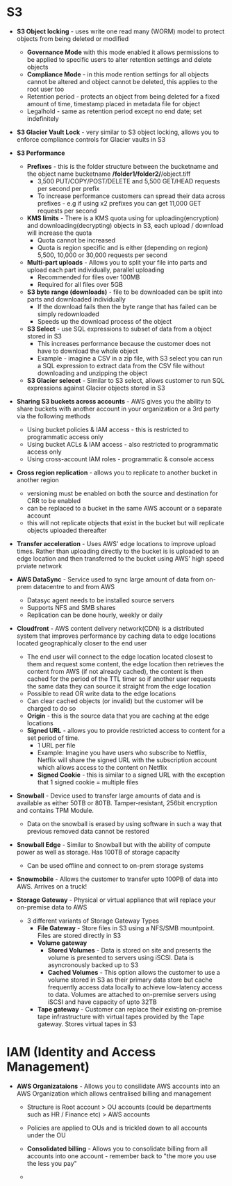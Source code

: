 
# S3

* **S3 Object locking** - uses write one read many (WORM) model to protect objects from being deleted or modified
	* **Governance Mode** with this mode enabled it allows permissions to be applied to specific users to alter retention settings and delete objects
	* **Compliance Mode** - in this mode rention settings for all objects cannot be altered and object cannot be deleted, this applies to the root user too
	* Retention period - protects an object from being deleted for a fixed amount of time, timestamp placed in metadata file for object
	* Legalhold - same as retention period except no end date; set indefinitely
	
* **S3 Glacier Vault Lock** - very similar to S3 object locking, allows you to enforce compliance controls for Glacier vaults in S3

* **S3 Performance**
	* **Prefixes** - this is the folder structure between the bucketname and the object name bucketname **/folder1/folder2/**/object.tiff
		* 3,500 PUT/COPY/POST/DELETE and 5,500 GET/HEAD requests per second per prefix
		* To increase performance customers can spread their data across prefixes - e.g if using x2 prefixes you can get 11,000 GET requests per second
	* **KMS limits** - There is a KMS quota using for uploading(encryption) and downloading(decrypting) objects in S3, each upload / download will increase the quota
		* Quota cannot be increased
		* Quota is region specific and is either (depending on region) 5,500, 10,000 or 30,000 requests per second
	* **Multi-part uploads** - Allows you to split your file into parts and upload each part individually, parallel uploading
		* Recommended for files over 100MB
		* Required for all files over 5GB
	* **S3 byte range (downloads)** - file to be downloaded can be split into parts and downloaded individually
		* If the download fails then the byte range that has failed can be simply redownloaded
		* Speeds up the download process of the object
	* **S3 Select** - use SQL expressions to subset of data from a object stored in S3
		* This increases performance because the customer does not have to download the whole object
		* Example - imagine a CSV in a zip file, with S3 select you can run a SQL expression to extract data from the CSV file without downloading and unzipping the object
	* **S3 Glacier selecet** - Similar to S3 select, allows customer to run SQL expressions against Glacier objects stored in S3

* **Sharing S3 buckets across accounts** - AWS gives you the ability to share buckets with another account in your organization or a 3rd party via the following methods
	* Using bucket policies & IAM access - this is restricted to programmatic access only
	* Using bucket ACLs & IAM access - also restricted to programmatic access only
	* Using cross-account IAM roles - programmatic & console access
	
* **Cross region replication** - allows you to replicate to another bucket in another region
	* versioning must be enabled on both the source and destination for CRR to be enabled
	* can be replaced to a bucket in the same AWS account or a separate account
	* this will not replicate objects that exist in the bucket but will replicate objects uploaded thereafter
* **Transfer acceleration** - Uses AWS' edge locations to improve upload times. Rather than uploading directly to the bucket is is uploaded to an edge location and then transferred to the bucket using AWS' high speed prviate network

* **AWS DataSync** - Service used to sync large amount of data from on-prem datacentre to and from AWS
	* Datasyc agent needs to be installed source servers
	* Supports NFS and SMB shares
	* Replication can be done hourly, weekly or daily
	
* **Cloudfront** - AWS content delivery network(CDN) is a distributed system that improves performance by caching data to edge locations located geographically closer to the end user
	* The end user will connect to the edge location located closest to them and request some content, the edge location then retrieves the content from AWS (if not already cached), the content is then cached for the period of the TTL timer so if another user requests the same data they can source it straight from the edge location
	* Possible to read OR write data to the edge locations
	* Can clear cached objects (or invalid) but the customer will be charged to do so
	* **Origin** - this is the source data that you are caching at the edge locations
	* **Signed URL** - allows you to provide restricted access to content for a set period of time.
		* 1 URL per file
		* Example: Imagine you have users who subscribe to Netflix, Netflix will share the signed URL with the subscription account which allows access to the content on Netflix
		* **Signed Cookie** - this is similar to a signed URL with the exception that 1 signed cookie = multiple files

* **Snowball** - Device used to transfer large amounts of data and is available as either 50TB or 80TB. Tamper-resistant, 256bit encryption and contains TPM Module.
	* Data on the snowball is erased by using software in such a way that previous removed data cannot be restored
	
* **Snowball Edge** - Similar to Snowball but with the ability of compute power as well as storage. Has 100TB of storage capacity
	* Can be used offline and connect to on-prem storage systems
	
* **Snowmobile** - Allows the customer to transfer upto 100PB of data into AWS. Arrives on a truck!

* **Storage Gateway** - Physical or virtual appliance that will replace your on-premise data to AWS
	* 3 different variants of Storage Gateway Types
		* **File Gateway** - Store files in S3 using a NFS/SMB mountpoint. Files are stored directly in S3
		* **Volume gateway**
			* **Stored Volumes** - Data is stored on site and presents the volume is presented to servers using iSCSI. Data is asyncronously backed up to S3
			* **Cached Volumes** - This option allows the customer to use a volume stored in S3 as their primary data store but cache frequently access data locally to achieve low-latency access to data. Volumes are attached to on-premise servers using iSCSI and have capacity of upto 32TB
		* **Tape gateway** - Customer can replace their existing on-premise tape infrastructure with virtual tapes provided by the Tape gateway. Stores virtual tapes in S3
		

# IAM (Identity and Access Management)

* **AWS Organizataions** - Allows you to consilidate AWS accounts into an AWS Organization which allows centralised billing and management
	* Structure is Root account > OU accounts (could be departments such as HR / Finance etc) > AWS accounts
	* Policies are applied to OUs and is trickled down to all accounts under the OU
	* **Consolidated billing** - Allows you to consolidate billing from all accounts into one account - remember back to "the more you use the less you pay"
	
	* 
